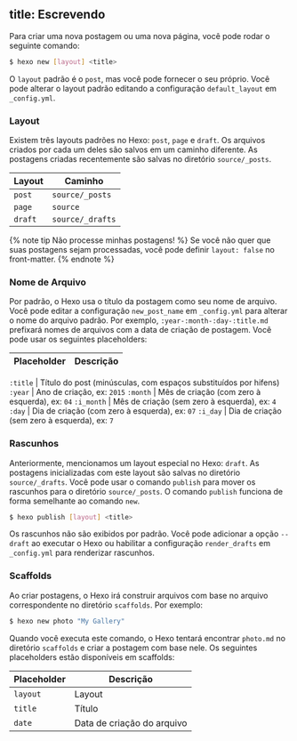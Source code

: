 title: Escrevendo
---
Para criar uma nova postagem ou uma nova página, você pode rodar o seguinte comando:

``` bash
$ hexo new [layout] <title>
```

O `layout` padrão é o `post`, mas você pode fornecer o seu próprio. Você pode alterar o layout padrão editando a configuração `default_layout` em `_config.yml`.

### Layout

Existem três layouts padrões no Hexo: `post`, `page` e `draft`. Os arquivos criados por cada um deles são salvos em um caminho diferente. As postagens criadas recentemente são salvas no diretório `source/_posts`.

Layout | Caminho
--- | ---
`post` | `source/_posts`
`page` | `source`
`draft` | `source/_drafts`

{% note tip Não processe minhas postagens! %}
Se você não quer que suas postagens sejam processadas, você pode definir `layout: false` no front-matter.
{% endnote %}

### Nome de Arquivo

Por padrão, o Hexo usa o título da postagem como seu nome de arquivo. Você pode editar a configuração `new_post_name` em `_config.yml` para alterar o nome do arquivo padrão. Por exemplo, `:year-:month-:day-:title.md` prefixará nomes de arquivos com a data de criação de postagem. Você pode usar os seguintes placeholders:

Placeholder | Descrição
--- | ---

`:title` | Título do post (minúsculas, com espaços substituídos por hifens)
`:year` | Ano de criação, ex: `2015`
`:month` | Mês de criação (com zero à esquerda), ex: `04`
`:i_month` | Mês de criação (sem zero à esquerda), ex: `4`
`:day` | Dia de criação (com zero à esquerda), ex: `07`
`:i_day` | Dia de criação (sem zero à esquerda), ex: `7`

### Rascunhos

Anteriormente, mencionamos um layout especial no Hexo: `draft`. As postagens inicializadas com este layout são salvas no diretório `source/_drafts`. Você pode usar o comando `publish` para mover os rascunhos para o diretório `source/_posts`. O comando `publish` funciona de forma semelhante ao comando `new`.

``` bash
$ hexo publish [layout] <title>
```

Os rascunhos não são exibidos por padrão. Você pode adicionar a opção `--draft` ao executar o Hexo ou habilitar a configuração `render_drafts` em `_config.yml` para renderizar rascunhos.

### Scaffolds

Ao criar postagens, o Hexo irá construir arquivos com base no arquivo correspondente no diretório `scaffolds`. Por exemplo:

``` bash
$ hexo new photo "My Gallery"
```

Quando você executa este comando, o Hexo tentará encontrar `photo.md` no diretório `scaffolds` e criar a postagem com base nele. Os seguintes placeholders estão disponíveis em scaffolds:

Placeholder | Descrição
--- | ---
`layout` | Layout
`title` | Título
`date` | Data de criação do arquivo
